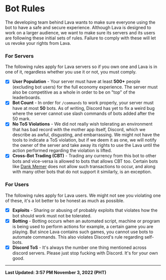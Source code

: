 # Bot Rules
The developing team behind Lava wants to make sure everyone using the bot to have a safe and secure experience. Although Lava is designed to work on a larger audience, we want to make sure its servers and its users are following these initial sets of rules. Failure to comply with these will let us revoke your rights from Lava.

### For Servers
The following rules apply for Lava servers so if you own one and Lava is in one of it, regardless whether you use it or not, you must comply.
- [x] **User Population** - Your server must have at least **500+** people (excluding bot users) for the full economy experience. The server must also be competitive as a whole in order to be on "top" of the leaderboards.
- [x] **Bot Count** - In order for `/commands` to work properly, your server must have at most **50** bots. As of writing, Discord has yet to fix a weird bug where the server cannot use slash commands of bots added after the 50 mark.
- [x] **No ToS Violations** - We did not really wish tolerating an environment that has bad record with the mother app itself, Discord, which we describe as awful, disgusting, and embarrassing. We might not have the tools to indicate a ToS violation, but if we deem it as one, we will notify the owner of the server and take away its rights to use the Lava until the action performed regarding the violation is lifted.
- [x] **Cross-Bot Trading (CBT)** - Trading any currency from this bot to other bots and vice-versa is allowed to bots that allows CBT too. Certain bots like [Dank Memer](https://dankmemer.lol) does not allow such transactions to occur, and along with many other bots that do not support it similarly, is an exception.

### For Users
The following rules apply for Lava users. We might not see you violating one of these, it's a lot better to be honest as much as possible.
- [x] **Exploits** - Sharing or abusing of probably exploits that violates how the bot should work must not be tolerated.
- [x] **Botting** - Botting occurs when an automated script, machine or program is being used to perform actions for example, a certain game you are playing. But since Lava contains such games, you cannot use bots to automate commands. This also violates Discord's rule regarding self-bots.
- [x] **Discord ToS** - It's always the number one thing mentioned across discord servers. Please just stop fucking with Discord. It's for your own good.

----------------------------------------------------
**Last Updated: 3:57 PM November 3, 2022 (PHT)**
